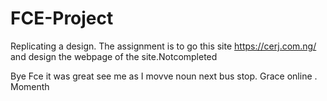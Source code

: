 # FCE-Project
Replicating a design. The assignment is to go this site https://cerj.com.ng/ and design the webpage of the site.Notcompleted 

Bye Fce  it was great see me as I movve noun next bus stop. Grace online . Momenth 